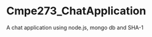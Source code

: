 Cmpe273_ChatApplication
=======================

A chat application using node.js, mongo db and SHA-1
